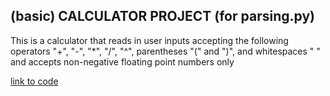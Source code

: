 ##  (basic) CALCULATOR PROJECT (for parsing.py)<br />
This is a calculator that reads in user inputs accepting the following operators "+", "-", "*", "/", "^", parentheses "(" and ")", and whitespaces " " and accepts non-negative floating point numbers only


[link to code](parsing.py)

